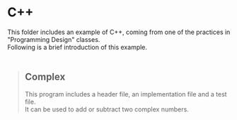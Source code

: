 # C++
This folder includes an example of C++, coming from one of the practices in "Programming Design" classes. <br>
Following is a brief introduction of this example. <br>
<br>
> ## Complex
> This program includes a header file, an implementation file and a test file. <br>
> It can be used to add or subtract two complex numbers. <br>
